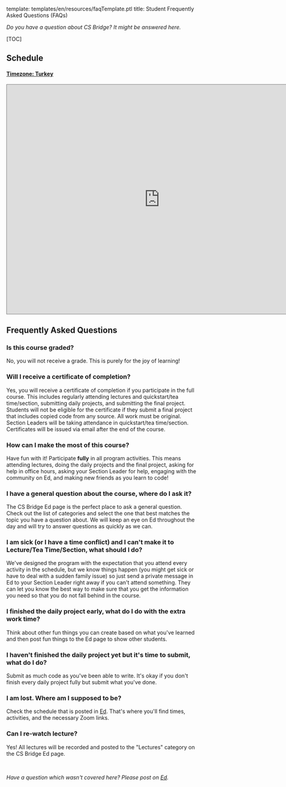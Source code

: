 template: templates/en/resources/faqTemplate.ptl
title: Student Frequently Asked Questions (FAQs)

*Do you have a question about CS Bridge? It might be answered here.*

[TOC]

## Schedule

<div class="panel-group" id="accordion">
  <div class="panel panel-primary">
    <div class="panel-heading">
      <h4 class="panel-title">
        <a data-toggle="collapse" data-parent="#accordion" href="#collapse1">
        Timezone: Turkey</a>
      </h4>
    </div>
    <div id="collapse1" class="panel-collapse collapse in">
      <div class="panel-body">
        <iframe src="https://calendar.google.com/calendar/embed?height=600&amp;wkst=1&amp;bgcolor=%23ffffff&amp;ctz=Europe%2FIstanbul&amp;src=Y19iNG51cGM3Z3A3anZzNWY5YjByazJ0cjBoa0Bncm91cC5jYWxlbmRhci5nb29nbGUuY29t&amp;color=%23F4511E" style="border:solid 1px #777" width="800" height="600" frameborder="0" scrolling="no"></iframe>
      </div>
    </div>
  </div>
</div>

## Frequently Asked Questions

### Is this course graded?

No, you will not receive a grade. This is purely for the joy of learning!

### Will I receive a certificate of completion?

Yes, you will receive a certificate of completion if you participate in the full course. This includes regularly attending lectures and quickstart/tea time/section, submitting daily projects, and submitting the final project. Students will not be eligible for the certificate if they submit a final project that includes copied code from any source. All work must be original. Section Leaders will be taking attendance in quickstart/tea time/section. Certificates will be issued via email after the end of the course.

### How can I make the most of this course?

Have fun with it! Participate **fully** in all program activities. This means attending lectures, doing the daily projects and the final project, asking for help in office hours, asking your Section Leader for help, engaging with the community on Ed, and making new friends as you learn to code!

### I have a general question about the course, where do I ask it?

The CS Bridge Ed page is the perfect place to ask a general question. Check out the list of categories and select the one that best matches the topic you have a question about. We will keep an eye on Ed throughout the day and will try to answer questions as quickly as we can.

### I am sick (or I have a time conflict) and I can't make it to Lecture/Tea Time/Section, what should I do?

We've designed the program with the expectation that you attend every activity in the schedule, but we know things happen (you might get sick or have to deal with a sudden family issue) so just send a private message in Ed to your Section Leader right away if you can't attend something. They can let you know the best way to make sure that you get the information you need so that you do not fall behind in the course.

### I finished the daily project early, what do I do with the extra work time?

Think about other fun things you can create based on what you've learned and then post fun things to the Ed page to show other students.

### I haven't finished the daily project yet but it's time to submit, what do I do?

Submit as much code as you've been able to write. It's okay if you don't finish every daily project fully but submit what you've done.

### I am lost. Where am I supposed to be?

Check the schedule that is posted in [Ed]({{config['discussion_forum_schedule_url']}}). That's where you'll find times, activities, and the necessary Zoom links.

### Can I re-watch lecture?

Yes! All lectures will be recorded and posted to the "Lectures" category on the CS Bridge Ed page.



<br/>

*Have a question which wasn't covered here? Please post on [Ed]({{config['discussion_forum_url']}}).*
